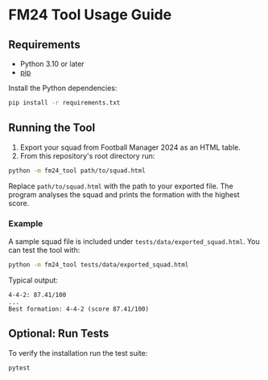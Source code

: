# FM24 Tool Usage Guide

## Requirements
- Python 3.10 or later
- [pip](https://pip.pypa.io/)

Install the Python dependencies:

```bash
pip install -r requirements.txt
```

## Running the Tool
1. Export your squad from Football Manager 2024 as an HTML table.
2. From this repository's root directory run:

```bash
python -m fm24_tool path/to/squad.html
```

Replace `path/to/squad.html` with the path to your exported file.
The program analyses the squad and prints the formation with the highest score.

### Example
A sample squad file is included under `tests/data/exported_squad.html`.
You can test the tool with:

```bash
python -m fm24_tool tests/data/exported_squad.html
```

Typical output:

```
4-4-2: 87.41/100
...
Best formation: 4-4-2 (score 87.41/100)
```

## Optional: Run Tests
To verify the installation run the test suite:

```bash
pytest
```
